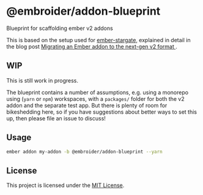 @embroider/addon-blueprint
==============================================================================

Blueprint for scaffolding ember v2 addons

This is based on the setup used for [ember-stargate](https://github.com/kaliber5/ember-stargate), explained in detail
in the blog post [Migrating an Ember addon to the next-gen v2 format
](https://www.kaliber5.de/de/blog/v2-addon_en).


WIP
------------------------------------------------------------------------------

This is still work in progress. 

The blueprint contains a number of assumptions, e.g. using a monorepo using (`yarn`  or `npm`) workspaces, with a 
`packages/` folder for both the v2 addon and the separate test app. But there is plenty of room for bikeshedding here, 
so if you have suggestions about better ways to set this up, then please file an issue to discuss!


Usage
------------------------------------------------------------------------------

```bash
ember addon my-addon -b @embroider/addon-blueprint --yarn
```


License
------------------------------------------------------------------------------

This project is licensed under the [MIT License](LICENSE.md).